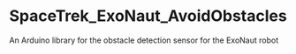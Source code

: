 # SpaceTrek_ExoNaut_AvoidObstacles
An Arduino library for the obstacle detection sensor for the ExoNaut robot

